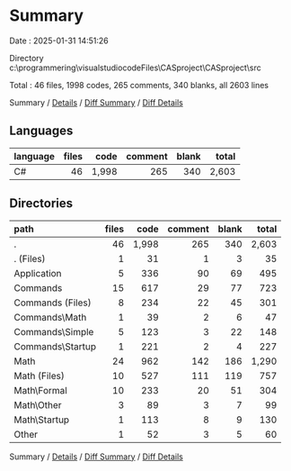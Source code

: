 # Summary

Date : 2025-01-31 14:51:26

Directory c:\\programmering\\visualstudiocodeFiles\\CASproject\\CASproject\\src

Total : 46 files,  1998 codes, 265 comments, 340 blanks, all 2603 lines

Summary / [Details](details.md) / [Diff Summary](diff.md) / [Diff Details](diff-details.md)

## Languages
| language | files | code | comment | blank | total |
| :--- | ---: | ---: | ---: | ---: | ---: |
| C# | 46 | 1,998 | 265 | 340 | 2,603 |

## Directories
| path | files | code | comment | blank | total |
| :--- | ---: | ---: | ---: | ---: | ---: |
| . | 46 | 1,998 | 265 | 340 | 2,603 |
| . (Files) | 1 | 31 | 1 | 3 | 35 |
| Application | 5 | 336 | 90 | 69 | 495 |
| Commands | 15 | 617 | 29 | 77 | 723 |
| Commands (Files) | 8 | 234 | 22 | 45 | 301 |
| Commands\\Math | 1 | 39 | 2 | 6 | 47 |
| Commands\\Simple | 5 | 123 | 3 | 22 | 148 |
| Commands\\Startup | 1 | 221 | 2 | 4 | 227 |
| Math | 24 | 962 | 142 | 186 | 1,290 |
| Math (Files) | 10 | 527 | 111 | 119 | 757 |
| Math\\Formal | 10 | 233 | 20 | 51 | 304 |
| Math\\Other | 3 | 89 | 3 | 7 | 99 |
| Math\\Startup | 1 | 113 | 8 | 9 | 130 |
| Other | 1 | 52 | 3 | 5 | 60 |

Summary / [Details](details.md) / [Diff Summary](diff.md) / [Diff Details](diff-details.md)